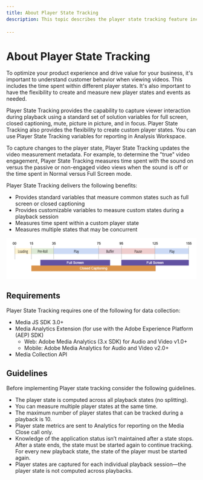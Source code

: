 ```yaml
---
title: About Player State Tracking
description: This topic describes the player state tracking feature including requirements and guidelines for implementing and reporting player states.

---
```


# About Player State Tracking

To optimize your product experience and drive value for your business, it's important to understand customer behavior when viewing videos. This includes  the time spent within different player states.  It's also important to have the flexibility to create and measure new player states and events as needed.

Player State Tracking provides the capability to capture viewer interaction during playback using a standard set of solution variables for full screen, closed captioning, mute, picture in picture, and in focus.  Player State Tracking also provides the flexibility to create custom player states. You can use Player State Tracking variables for reporting in Analysis Workspace.  

To capture changes to the player state, Player State Tracking updates the video measurement metadata. For example, to determine the "true" video engagement, Player State Tracking measures time spent with the sound on versus the passive or non-engaged video views when the sound is off or the time spent in Normal versus Full Screen mode.

Player State Tracking delivers the following benefits:

* Provides standard variables that measure common states such as full screen or closed captioning
* Provides customizable variables to measure custom states during a playback session
* Measures time spent within a custom player state
* Measures multiple states that may be concurrent

![Player state tracking](assets/player_state_tracking.png)

## Requirements

Player State Tracking requires one of the following for data collection:
* Media JS SDK 3.0+
* Media Analytics Extension (for use with the Adobe Experience Platform (AEP) SDK)
   * Web: Adobe Media Analytics (3.x SDK) for Audio and Video v1.0+
   * Mobile: Adobe Media Analytics for Audio and Video v2.0+
* Media Collection API

## Guidelines

Before implementing Player state tracking consider the following guidelines.

* The player state is computed across all playback states (no splitting).
* You can measure multiple player states at the same time.
* The maximum number of player states that can be tracked during a playback is 10.
* Player state metrics are sent to Analytics for reporting on the Media Close call only.
* Knowledge of the application status isn’t maintained after a state stops. After a state ends, the state must be started again to continue tracking. For every new playback state, the state of the player must be started again. 
* Player states are captured for each individual playback session—the player state is not computed across playbacks.
